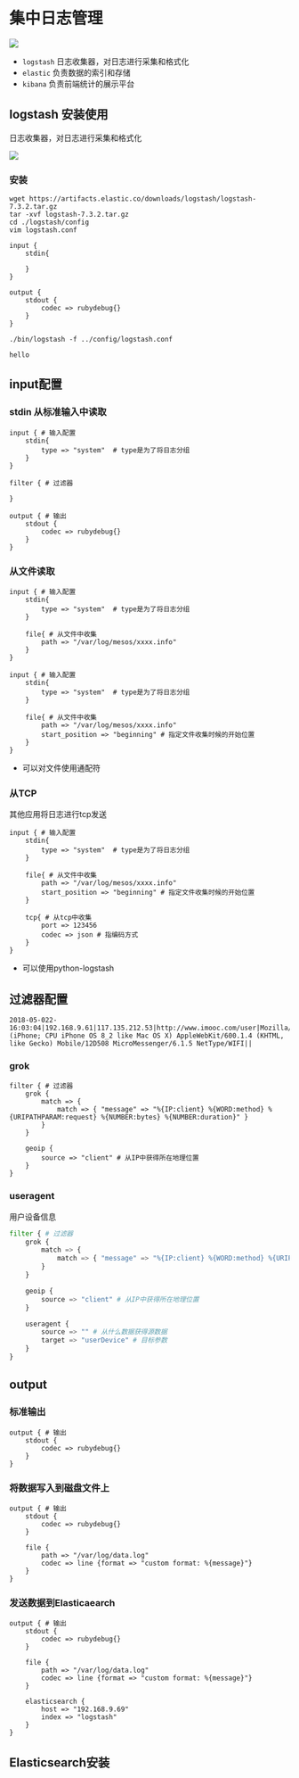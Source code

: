 # 集中日志管理

![](./images/5.png)

* `logstash` 日志收集器，对日志进行采集和格式化
* `elastic` 负责数据的索引和存储
* `kibana` 负责前端统计的展示平台

## logstash 安装使用

日志收集器，对日志进行采集和格式化

![](./images/6.png)

### 安装

````
wget https://artifacts.elastic.co/downloads/logstash/logstash-7.3.2.tar.gz
tar -xvf logstash-7.3.2.tar.gz
cd ./logstash/config
vim logstash.conf
````

`````
input {
    stdin{

    }
}

output {
    stdout {
        codec => rubydebug{}
    }
}
`````

````
./bin/logstash -f ../config/logstash.conf 
````

````
hello
````

##  input配置

### stdin 从标准输入中读取

`````
input { # 输入配置
    stdin{
        type => "system"  # type是为了将日志分组
    }
}

filter { # 过滤器

}

output { # 输出
    stdout {
        codec => rubydebug{}
    }
}
`````

### 从文件读取

````
input { # 输入配置
    stdin{
        type => "system"  # type是为了将日志分组
    }

    file{ # 从文件中收集
        path => "/var/log/mesos/xxxx.info"
    }
}
````

`````
input { # 输入配置
    stdin{
        type => "system"  # type是为了将日志分组
    }

    file{ # 从文件中收集
        path => "/var/log/mesos/xxxx.info"
        start_position => "beginning" # 指定文件收集时候的开始位置
    }
}
`````

* 可以对文件使用通配符

### 从TCP

其他应用将日志进行tcp发送

`````
input { # 输入配置
    stdin{
        type => "system"  # type是为了将日志分组
    }

    file{ # 从文件中收集
        path => "/var/log/mesos/xxxx.info"
        start_position => "beginning" # 指定文件收集时候的开始位置
    }

    tcp{ # 从tcp中收集
        port => 123456
        codec => json # 指编码方式
    }
}
`````

* 可以使用python-logstash



##  过滤器配置

```
2018-05-022-16:03:04|192.168.9.61|117.135.212.53|http://www.imooc.com/user|Mozilla/5.0 (iPhone; CPU iPhone OS 8_2 like Mac OS X) AppleWebKit/600.1.4 (KHTML, like Gecko) Mobile/12D508 MicroMessenger/6.1.5 NetType/WIFI||
```

### grok

````
filter { # 过滤器
    grok {
        match => {
            match => { "message" => "%{IP:client} %{WORD:method} %{URIPATHPARAM:request} %{NUMBER:bytes} %{NUMBER:duration}" }
        }
    }

    geoip {
        source => "client" # 从IP中获得所在地理位置
    }
}
````

### useragent 

用户设备信息

````python
filter { # 过滤器
    grok {
        match => {
            match => { "message" => "%{IP:client} %{WORD:method} %{URIPATHPARAM:request} %{NUMBER:bytes} %{NUMBER:duration}" }
        }
    }

    geoip {
        source => "client" # 从IP中获得所在地理位置
    }

    useragent {
        source => "" # 从什么数据获得源数据
      	target => "userDevice" # 目标参数
    }
}
````

## output

### 标准输出

```
output { # 输出
    stdout {
        codec => rubydebug{}
    }
}
```

### 将数据写入到磁盘文件上

```
output { # 输出
    stdout {
        codec => rubydebug{}
    }

    file {
        path => "/var/log/data.log"
        codec => line {format => "custom format: %{message}"}
    }
}
```

### 发送数据到Elasticaearch

````
output { # 输出
    stdout {
        codec => rubydebug{}
    }

    file {
        path => "/var/log/data.log"
        codec => line {format => "custom format: %{message}"}
    }

    elasticsearch {
        host => "192.168.9.69"
        index => "logstash"
    }
}
````



## Elasticsearch安装



